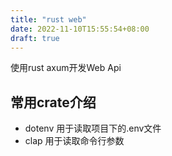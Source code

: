 ```yaml
---
title: "rust web"
date: 2022-11-10T15:55:54+08:00
draft: true
---
```



使用rust axum开发Web Api


<!--more-->

## 常用crate介绍
- dotenv  用于读取项目下的.env文件
- clap    用于读取命令行参数

